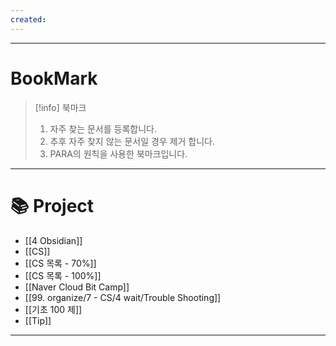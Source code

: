 ```yaml
---
created:
---
```

---
# BookMark

> [!info]
>  북마크
>  
>  1. 자주 찾는 문서를 등록합니다.
>  2. 추후 자주 찾지 않는 문서일 경우 제거 합니다.
>  3. PARA의 원칙을 사용한 북마크입니다.
---

# 📚 Project
- [[4 Obsidian]]
- [[CS]]
- [[CS 목록 - 70%]]
- [[CS 목록 - 100%]]
- [[Naver Cloud Bit Camp]]
- [[99. organize/7 - CS/4 wait/Trouble Shooting]]
- [[기초 100 제]]
- [[Tip]]
---
